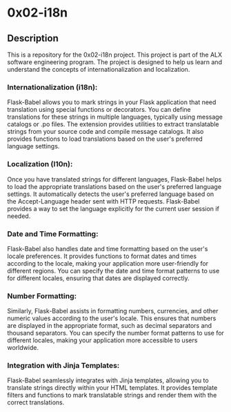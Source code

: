 # 0x02-i18n

## Description
This is a repository for the 0x02-i18n project. This project is part of the ALX software engineering program. The project is designed to help us learn and understand the concepts of internationalization and localization.

### Internationalization (i18n):

Flask-Babel allows you to mark strings in your Flask application that need translation using special functions or decorators.
You can define translations for these strings in multiple languages, typically using message catalogs or .po files.
The extension provides utilities to extract translatable strings from your source code and compile message catalogs.
It also provides functions to load translations based on the user's preferred language settings.

### Localization (l10n):

Once you have translated strings for different languages, Flask-Babel helps to load the appropriate translations based on the user's preferred language settings.
It automatically detects the user's preferred language based on the Accept-Language header sent with HTTP requests.
Flask-Babel provides a way to set the language explicitly for the current user session if needed.

### Date and Time Formatting:

Flask-Babel also handles date and time formatting based on the user's locale preferences.
It provides functions to format dates and times according to the locale, making your application more user-friendly for different regions.
You can specify the date and time format patterns to use for different locales, ensuring that dates are displayed correctly.

### Number Formatting:

Similarly, Flask-Babel assists in formatting numbers, currencies, and other numeric values according to the user's locale.
This ensures that numbers are displayed in the appropriate format, such as decimal separators and thousand separators.
You can specify the number format patterns to use for different locales, making your application more accessible to users worldwide.

### Integration with Jinja Templates:

Flask-Babel seamlessly integrates with Jinja templates, allowing you to translate strings directly within your HTML templates.
It provides template filters and functions to mark translatable strings and render them with the correct translations.
